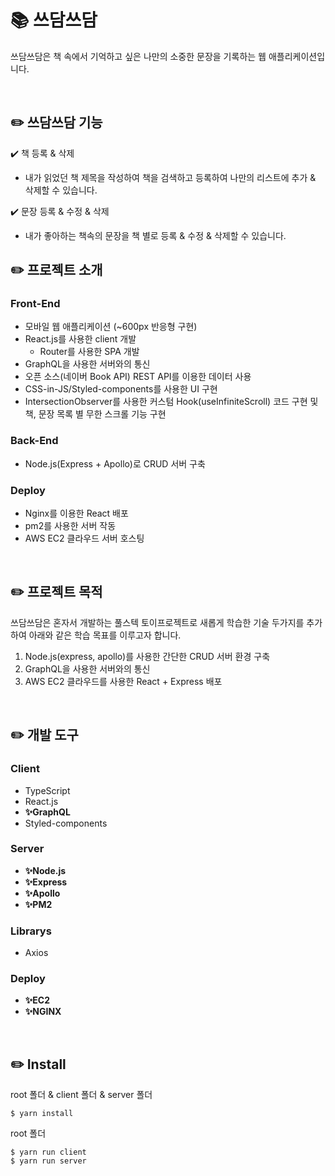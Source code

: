 # 📚 쓰담쓰담
쓰담쓰담은 책 속에서 기억하고 싶은 나만의 소중한 문장을 기록하는 웹 애플리케이션입니다.

<br>

## ✏️ 쓰담쓰담 기능
✔️ 책 등록 & 삭제
- 내가 읽었던 책 제목을 작성하여 책을 검색하고 등록하여 나만의 리스트에 추가 & 삭제할 수 있습니다.

✔️ 문장 등록 & 수정 & 삭제
- 내가 좋아하는 책속의 문장을 책 별로 등록 & 수정 & 삭제할 수 있습니다.


## ✏️ 프로젝트 소개
### Front-End
- 모바일 웹 애플리케이션 (~600px 반응형 구현)
- React.js를 사용한 client 개발
  - Router를 사용한 SPA 개발
- GraphQL을 사용한 서버와의 통신
- 오픈 소스(네이버 Book API) REST API를 이용한 데이터 사용
- CSS-in-JS/Styled-components를 사용한 UI 구현
- IntersectionObserver를 사용한 커스텀 Hook(useInfiniteScroll) 코드 구현 및 책, 문장 목록 별 무한 스크롤 기능 구현

### Back-End
- Node.js(Express + Apollo)로 CRUD 서버 구축

### Deploy
- Nginx를 이용한 React 배포
- pm2를 사용한 서버 작동
- AWS EC2 클라우드 서버 호스팅

<br>

## ✏️ 프로젝트 목적
쓰담쓰담은 혼자서 개발하는 풀스텍 토이프로젝트로 새롭게 학습한 기술 두가지를 추가하여 아래와 같은 학습 목표를 이루고자 합니다.

1. Node.js(express, apollo)를 사용한 간단한 CRUD 서버 환경 구축
2. GraphQL을 사용한 서버와의 통신
3. AWS EC2 클라우드를 사용한 React + Express 배포

<br>

## ✏️ 개발 도구
### Client
- TypeScript
- React.js
- **✨GraphQL**
- Styled-components

### Server
- **✨Node.js**
- **✨Express**
- **✨Apollo**
- **✨PM2**

### Librarys
- Axios

### Deploy
- **✨EC2**
- **✨NGINX**

<br>

## ✏️ Install
root 폴더 & client 폴더 & server 폴더
```
$ yarn install
```

root 폴더
```
$ yarn run client
$ yarn run server
```